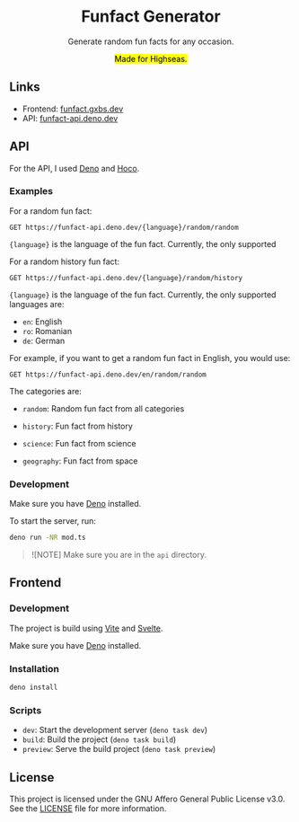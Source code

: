 <div align="center">
<h1>Funfact Generator</h1>
<p>Generate random fun facts for any occasion.</p>
<mark>Made for Highseas.</mark>
</div>

## Links

- Frontend: [funfact.gxbs.dev](https://funfact.gxbs.dev)
- API: [funfact-api.deno.dev](https://funfact-api.deno.dev)

## API

For the API, I used [Deno](https://deno.com) and
[Hoco](https://jsr.io/@hoco/hoco).

### Examples

For a random fun fact:

```http
GET https://funfact-api.deno.dev/{language}/random/random
```

`{language}` is the language of the fun fact. Currently, the only supported

For a random history fun fact:

```http
GET https://funfact-api.deno.dev/{language}/random/history
```

`{language}` is the language of the fun fact. Currently, the only supported
languages are:

- `en`: English
- `ro`: Romanian
- `de`: German

For example, if you want to get a random fun fact in English, you would use:

```http
GET https://funfact-api.deno.dev/en/random/random
```

The categories are:

- `random`: Random fun fact from all categories

- `history`: Fun fact from history

- `science`: Fun fact from science

- `geography`: Fun fact from space

### Development

Make sure you have [Deno](https://deno.com) installed.

To start the server, run:

```bash
deno run -NR mod.ts
```

> ![NOTE] Make sure you are in the `api` directory.

## Frontend

### Development

The project is build using [Vite](https://vite.dev) and
[Svelte](https://svelte.dev).

Make sure you have [Deno](https://deno.com) installed.

### Installation

```bash
deno install
```

### Scripts

- `dev`: Start the development server (`deno task dev`)
- `build`: Build the project (`deno task build`)
- `preview`: Serve the build project (`deno task preview`)

## License

This project is licensed under the GNU Affero General Public License v3.0. See
the [LICENSE](LICENSE.txt) file for more information.
